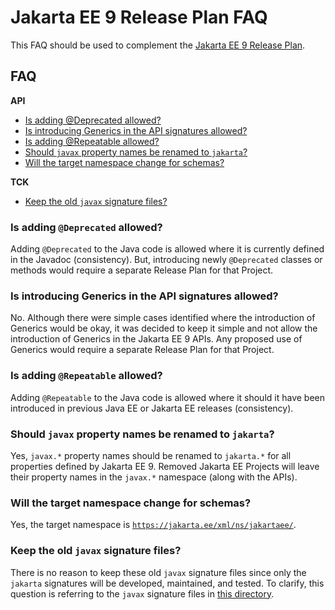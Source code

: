 
# Jakarta EE 9 Release Plan FAQ

This FAQ should be used to complement the [Jakarta EE 9 Release Plan](https://eclipse-ee4j.github.io/jakartaee-platform/jakartaee9/JakartaEE9ReleasePlan).

## FAQ

**API**
- [Is adding @Deprecated allowed?](#is-adding-deprecated-allowed)
- [Is introducing Generics in the API signatures allowed?](#is-introducing-generics-in-the-api-signatures-allowed)
- [Is adding @Repeatable allowed?](#is-adding-repeatable-allowed)
- [Should `javax` property names be renamed to `jakarta`?](#should-javax-property-names-be-renamed-to-jakarta)
- [Will the target namespace change for schemas?](#will-the-target-namespace-change-for-schemas)

**TCK**
- [Keep the old `javax` signature files?](#keep-the-old-javax-signature-files)


### Is adding `@Deprecated` allowed?

Adding `@Deprecated` to the Java code is allowed where it is currently defined in the Javadoc (consistency).
But, introducing newly `@Deprecated` classes or methods would require a separate Release Plan for that Project.

### Is introducing Generics in the API signatures allowed?

No.
Although there were simple cases identified where the introduction of Generics would be okay, it was decided to keep it simple and not allow the introduction of Generics in the Jakarta EE 9 APIs.
Any proposed use of Generics would require a separate Release Plan for that Project.

### Is adding `@Repeatable` allowed?

Adding `@Repeatable` to the Java code is allowed where it should it have been introduced in previous Java EE or Jakarta EE releases (consistency).

### Should `javax` property names be renamed to `jakarta`?

Yes, `javax.*` property names should be renamed to `jakarta.*` for all properties defined by Jakarta EE 9.
Removed Jakarta EE Projects will leave their property names in the `javax.*` namespace (along with the APIs).

### Will the target namespace change for schemas?

Yes, the target namespace is [`https://jakarta.ee/xml/ns/jakartaee/`](https://jakarta.ee/xml/ns/jakartaee/#9).  

### Keep the old `javax` signature files?

There is no reason to keep these old `javax` signature files since only the `jakarta` signatures will be developed, maintained, and tested.
To clarify, this question is referring to the `javax` signature files in [this directory](https://github.com/eclipse-ee4j/jakartaee-tck/tree/master/src/com/sun/ts/tests/signaturetest/signature-repository).
